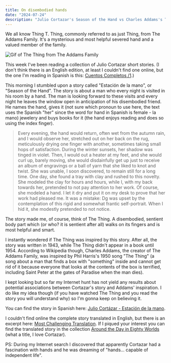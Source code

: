 ```yaml
---
title: On disembodied hands
date: "2024-07-24"
description: "Julio Cortazar's Season of the Hand vs Charles Addams's The Thing"
---
```


We all know Thing T. Thing, commonly referred to as just Thing, from The Addams Family. It's a mysterious and most helpful severed hand and a valued member of the family.

![Gif of The Thing from The Addams Family](https://upload.wikimedia.org/wikipedia/en/d/d0/Thing_%28The_Addams_Family%29.gif)

This week I've been reading a collection of Julio Cortazar short stories. (I don't think there is an English edition, at least I couldn't find one online, but the one I'm reading in Spanish is this: [Cuentos Completos /1](https://www.goodreads.com/book/show/53411.Cuentos_completos_1).)

This morning I stumbled upon a story called "Estación de la mano", or "Season of the Hand". The story is about a man who every night is visited in his room by a hand. The man is looking forward to these visits and every night he leaves the window open in anticipation of his disembodied friend. He names the hand, gives it (not sure which pronoun to use here, the text uses the Spanish "her" since the word for hand in Spanish is female - la mano) jewelery and buys books for it (the hand enjoys reading and does so using the index finger).

> Every evening, the hand would return, often wet from the autumn rain, and I would observe her, stretched out on her back on the rug, meticulously drying one finger with another, sometimes taking small hops of satisfaction. During the winter sunsets, her shadow was tinged in violet. Then, I would out a heater at my feet, and she would curl up, barely moving, she would disdainfully get up just to receive an album of engravings or a ball of yarn that she liked to knot and twist. She was unable, I soon discovered, to remain still for a long time. One day, she found a tray with clay and rushed to this novelty. She modeled the clay for hours and hours, while I, with my back towards her, pretended to not pay attention to her work. Of course, she modeled a hand. I let it dry and put it on my desk to prove that her work had pleased me. It was a mistake: Dg was upset by the contemplation of this rigid and somewhat frantic self-portrait. When I hid it, she modestly pretended to not notice.

The story made me, of course, think of The Thing. A disembodied, sentient body part which (or who? it is sentient after all) walks on its fingers and is most helpful and smart.

I instantly wondered if The Thing was inspired by this story. After all, the story was written in 1943, while The Thing didn't appear in a book until 1954. According to Wikipedia though, Charles Addams, the creator of The Addams Family, was inspired by Phil Harris's 1950 song "The Thing" (a song about a man that finds a box with "something" inside and cannot get rid of it because everyone that looks at the contents of the box is terrified, including Saint Peter at the gates of Paradise when the man dies).

I kept looking but so far my Internet hunt has not yield any results about potential associations between Cortazar's story and Addams' inspiration. I do like my idea though (if you have watched The Thing and you read the story you will understand why) so I'm gonna keep on believing it.

You can find the story in Spanish here: [Julio Cortázar - Estación de la mano](https://bibliotecaignoria.blogspot.com/2020/03/julio-cortazar-estacion-de-la-mano.html).

I couldn't find online the complete story translated in English, but there is an excerpt here: [Most Challenging Translation](https://amoralaspalabrassite.wordpress.com/2017/05/02/most-challenging-translation/). If I piqued your interest you can find the translated story in the collection [Around the Day in Eighty Worlds](https://www.goodreads.com/book/show/242925.Around_the_Day_in_Eighty_Worlds) (what a title, I love Cortazar).

PS: During my Internet search I discovered that apparently Cortazar had a fascination with hands and he was dreaming of "hands... capable of independent life".
